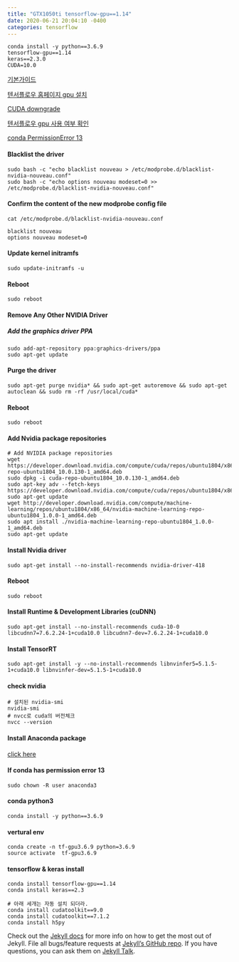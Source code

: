```yaml
---
title: "GTX1050ti tensorflow-gpu==1.14"
date: 2020-06-21 20:04:10 -0400
categories: tensorflow
---
```

```
conda install -y python==3.6.9
tensorflow-gpu==1.14
keras==2.3.0
CUDA=10.0

```
[기본가이드](https://medium.com/@redowan/no-bullshit-guide-on-installing-tensorflow-gpu-ubuntu-18-04-18-10-238924cc4a6a)

[텐서플로우 홈페이지 gpu 설치](https://www.tensorflow.org/install/gpu?hl=ko)

[CUDA downgrade](https://teddylee777.github.io/linux/CUDA-%EC%9D%B4%EC%A0%84%EB%B2%84%EC%A0%84-%EC%82%AD%EC%A0%9C%ED%9B%84-%EC%9E%AC%EC%84%A4%EC%B9%98%ED%95%98%EA%B8%B0)

[텐서플로우 gpu 사용 여부 확인](https://teddylee777.github.io/tensorflow/%EB%94%A5%EB%9F%AC%EB%8B%9D-framework-GPU%EC%82%AC%EC%9A%A9%EC%B2%B4%ED%81%AC-API)

[conda PermissionError 13](https://stackoverflow.com/questions/49092807/when-conda-install-django-permissionerror13-permission-denied)







#### Blacklist the driver
```
sudo bash -c "echo blacklist nouveau > /etc/modprobe.d/blacklist-nvidia-nouveau.conf"
sudo bash -c "echo options nouveau modeset=0 >> /etc/modprobe.d/blacklist-nvidia-nouveau.conf"
```
#### Confirm the content of the new modprobe config file
```
cat /etc/modprobe.d/blacklist-nvidia-nouveau.conf

blacklist nouveau
options nouveau modeset=0
```
#### Update kernel initramfs
```
sudo update-initramfs -u
```
#### Reboot
```
sudo reboot
```
#### Remove Any Other NVIDIA Driver
##### Add the graphics driver PPA
```
sudo add-apt-repository ppa:graphics-drivers/ppa
sudo apt-get update
```
#### Purge the driver
```
sudo apt-get purge nvidia* && sudo apt-get autoremove && sudo apt-get autoclean && sudo rm -rf /usr/local/cuda*
```
#### Reboot
```
sudo reboot
```
#### Add Nvidia package repositories
```
# Add NVIDIA package repositories
wget https://developer.download.nvidia.com/compute/cuda/repos/ubuntu1804/x86_64/cuda-repo-ubuntu1804_10.0.130-1_amd64.deb
sudo dpkg -i cuda-repo-ubuntu1804_10.0.130-1_amd64.deb
sudo apt-key adv --fetch-keys https://developer.download.nvidia.com/compute/cuda/repos/ubuntu1804/x86_64/7fa2af80.pub
sudo apt-get update
wget http://developer.download.nvidia.com/compute/machine-learning/repos/ubuntu1804/x86_64/nvidia-machine-learning-repo-ubuntu1804_1.0.0-1_amd64.deb
sudo apt install ./nvidia-machine-learning-repo-ubuntu1804_1.0.0-1_amd64.deb
sudo apt-get update
```
#### Install Nvidia driver
```
sudo apt-get install --no-install-recommends nvidia-driver-418
```
#### Reboot
```
sudo reboot
```
#### Install Runtime & Development Libraries (cuDNN)
```
sudo apt-get install --no-install-recommends cuda-10-0 libcudnn7=7.6.2.24-1+cuda10.0 libcudnn7-dev=7.6.2.24-1+cuda10.0
```
#### Install TensorRT
```
sudo apt-get install -y --no-install-recommends libnvinfer5=5.1.5-1+cuda10.0 libnvinfer-dev=5.1.5-1+cuda10.0
```
#### check nvidia
```
# 설치된 nvidia-smi
nvidia-smi
# nvcc로 cuda의 버전체크
nvcc --version
```

#### Install Anaconda package
[click here](https://repo.anaconda.com/archive/Anaconda3-5.2.0-Linux-x86_64.sh)
#### If conda has permission error 13
```
sudo chown -R user anaconda3
```
#### conda python3
```
conda install -y python==3.6.9
```
#### vertural env
```
conda create -n tf-gpu3.6.9 python=3.6.9
source activate  tf-gpu3.6.9
```
#### tensorflow & keras install
```
conda install tensorflow-gpu==1.14
conda install keras==2.3

# 아래 세개는 자동 설치 되더라.
conda install cudatoolkit==9.0
conda install cudatoolkit==7.1.2
conda install h5py
```









Check out the [Jekyll docs][jekyll-docs] for more info on how to get the most out of Jekyll. File all bugs/feature requests at [Jekyll’s GitHub repo][jekyll-gh]. If you have questions, you can ask them on [Jekyll Talk][jekyll-talk].

[jekyll-docs]: https://jekyllrb.com/docs/home
[jekyll-gh]:   https://github.com/jekyll/jekyll
[jekyll-talk]: https://talk.jekyllrb.com/

